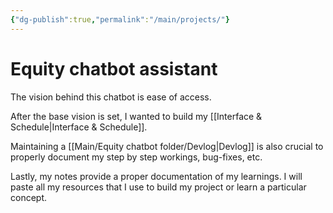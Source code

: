 ```yaml
---
{"dg-publish":true,"permalink":"/main/projects/"}
---
```



# Equity chatbot assistant

The vision behind this chatbot is ease of access. 



After the base vision is set, I wanted to build my [[Interface & Schedule\|Interface & Schedule]]. 

Maintaining a [[Main/Equity chatbot folder/Devlog\|Devlog]] is also crucial to properly document my step by step workings, bug-fixes, etc. 

Lastly, my notes provide a proper documentation of my learnings. I will paste all my resources that I use to build my project or learn a particular concept. 

